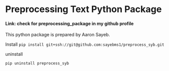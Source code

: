 # Preprocessing Text Python Package
#### Link: check for preprocessing_package in my github profile

This python package is prepared by Aaron Sayeb. 

Install
`pip install git+ssh://git@github.com:sayebms1/preprocess_syb.git`

uninstall

`pip uninstall preprocess_syb`